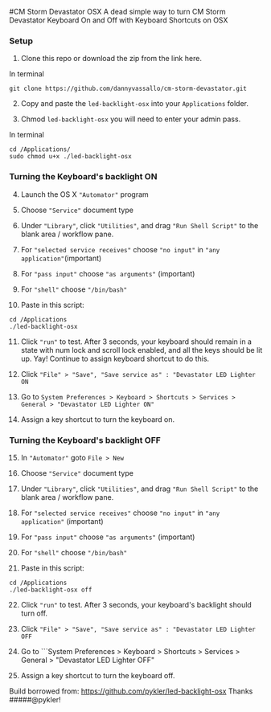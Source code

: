 #CM Storm Devastator OSX
A dead simple way to turn CM Storm Devastator Keyboard On and Off with Keyboard Shortcuts on OSX

### Setup

1) Clone this repo or download the zip from the link here.

In terminal
```shell
git clone https://github.com/dannyvassallo/cm-storm-devastator.git
```

2) Copy and paste the ```led-backlight-osx``` into your ```Applications``` folder.

3) Chmod ```led-backlight-osx``` you will need to enter your admin pass.

In terminal
```shell
cd /Applications/
sudo chmod u+x ./led-backlight-osx
```
### Turning the Keyboard's backlight ON

4) Launch the OS X ```"Automator"``` program

5) Choose ```"Service"``` document type

6) Under ```"Library"```, click ```"Utilities"```, and drag ```"Run Shell Script"``` to the blank area / workflow pane.

7) For ```"selected service receives"``` choose ```"no input"``` in ```"any application"```(important)

8) For ```"pass input"``` choose ```"as arguments"``` (important)

9) For ```"shell"``` choose ```"/bin/bash"```

10) Paste in this script:

```
cd /Applications
./led-backlight-osx
```

11) Click ```"run"``` to test. After 3 seconds, your keyboard should remain in a state with num lock and scroll lock enabled, and all the keys should be lit up. Yay! Continue to assign keyboard shortcut to do this.

12) Click ```"File" > "Save", "Save service as" : "Devastator LED Lighter ON```

13) Go to ```System Preferences > Keyboard > Shortcuts > Services > General > "Devastator LED Lighter ON"```

14) Assign a key shortcut to turn the keyboard on.


### Turning the Keyboard's backlight OFF


15) In ```"Automator"``` goto ```File > New```

16) Choose ```"Service"``` document type

17) Under ```"Library"```, click ```"Utilities"```, and drag ```"Run Shell Script"``` to the blank area / workflow pane.

18) For ```"selected service receives"``` choose ```"no input"``` in ```"any application"``` (important)

19) For ```"pass input"``` choose ```"as arguments"``` (important)

20) For ```"shell"``` choose ```"/bin/bash"```

21) Paste in this script:

```shell
cd /Applications
./led-backlight-osx off
```

22) Click ```"run"``` to test. After 3 seconds, your keyboard's backlight should turn off.

23) Click ```"File" > "Save", "Save service as" : "Devastator LED Lighter OFF```

24) Go to ```System Preferences > Keyboard > Shortcuts > Services > General > "Devastator LED Lighter OFF"

25) Assign a key shortcut to turn the keyboard off.


Build borrowed from: https://github.com/pykler/led-backlight-osx
Thanks #####@pykler!
